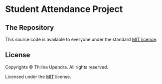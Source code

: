 # Student Attendance Project

## The Repository
This source code is available to everyone under the standard [MIT licence](./LICENSE.txt).

## License

Copyrights © Thilina Upendra. All rights reserved.

Licensed under the [MIT](./LICENSE.txt) license.
